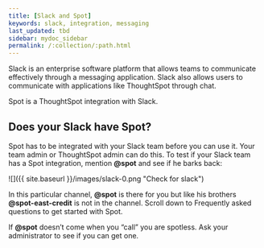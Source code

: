 ```yaml
---
title: [Slack and Spot]
keywords: slack, integration, messaging
last_updated: tbd
sidebar: mydoc_sidebar
permalink: /:collection/:path.html
---
```


Slack is an enterprise software platform that allows teams to communicate
effectively through a messaging application. Slack also allows users to
communicate with applications like ThoughtSpot through chat.

Spot is a ThoughtSpot integration with Slack.

## Does your Slack have Spot?

Spot has to be integrated with your Slack team before you can use it. Your team
admin or ThoughtSpot admin can do this. To test if your Slack team has a Spot
integration, mention <strong>&#64;spot</strong> and see if he barks back:

![]({{ site.baseurl }}/images/slack-0.png "Check for slack")

In this particular channel, <strong>&#64;spot</strong> is there for you but like
his brothers <strong>&#64;spot-east-credit</strong> is not in the channel.
Scroll down to Frequently asked questions to get started with Spot.

If <strong>&#64;spot</strong> doesn’t come when you “call” you are spotless. Ask your
administrator to see if you can get one.
